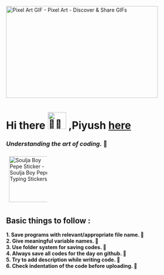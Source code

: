  <img src="https://media.tenor.com/BrNtIejIcXUAAAAC/pixel-art.gif" jsaction="VQAsE" class="r48jcc pT0Scc iPVvYb" style="max-width: 750px; height: 250px; margin: 0px; width: 414px;" alt="Pixel Art GIF - Pixel Art - Discover & Share GIFs" jsname="kn3ccd">

<!--  <img class="project-assets-image img-responsive constrained" alt src="https://cdna.artstation.com/p/assets/images/images/060/460/880/original/pixel-jeff-chill-mario-2023-2.gif?1678633376">
 -->

<!-- <img style="display: block;-webkit-user-select: none;margin: auto;cursor: zoom-in;background-color: hsl(0, 0%, 90%);" src="https://user-images.githubusercontent.com/22107794/139580686-887df369-edb8-4bc8-b607-4fbf6d7e4866.gif" width="850" height="250"> -->
 
<!--  EXISTENTIAL CRISIS
 <img src="https://data.nextshark.com/wp-content/uploads/2018/01/002.gif" jsaction="load:XAeZkd;" jsname="HiaYvf" class="n3VNCb KAlRDb" alt="Artist Creates The Best Japanese Pixel Art GIFs on Earth | NextShark.com" data-noaft="1" style="width: 465px; height: 347.588px; margin: 0px;">

 <img src="http://38.media.tumblr.com/7e60191…/tumblr_ntik0xmTjf1qze3hdo1_r1_500.gif" jsaction="load:XAeZkd;" jsname="HiaYvf" class="n3VNCb KAlRDb" alt="pixel art animated gif | WiffleGif" data-noaft="1" style="width: 465px; height: 267.84px; margin: 0px;">
  -->
 
 
<!--  MAN IN FRONT OF COMPUTER
<img src="https://i.pinimg.com/originals/15/e7/e3/15e7e30….gif" jsaction="load:XAeZkd;" jsname="HiaYvf" class="n3VNCb KAlRDb" alt="Pixel Art Gallery | Pixel art games, Cool pixel art, Pixel art tutorial" data-noaft="1" style="width: 465px; height: 248px; margin: 0px;"> -->
 
 
<!--  SPACE ONE
 <img src="https://images.squarespace-cdn.com/content/v1/60b264f…/1622453214675-1239BUJ9UF9GE9U2P5Q3/Farewell.gif" jsaction="load:XAeZkd;" jsname="HiaYvf" class="n3VNCb KAlRDb" alt="Pixel Art NFT Week" data-noaft="1" style="width: 465px; height: 261.562px; margin: 0px;"> -->
 
<!--  COOL ROBOT IN FRONT OF COMPUTER
<img src="https://64.media.tumblr.com/cca4f06…/428a8db1dc8ae92f-87/s1280x1920/7c75155….gif" jsaction="load:XAeZkd;" jsname="HiaYvf" class="n3VNCb KAlRDb" alt="KIROKAZE — Wallpaper Engine check out some animated gif on..." data-noaft="1" style="width: 465px; height: 228.373px; margin: 0px;"> -->

<!--   CAR DRIVE
 <img src="https://mintspace-media.fra1.digitaloceanspaces.com/wp-content/uploads/2021/12/04001831/Retro-pixel-art.gif" jsaction="load:XAeZkd;" jsname="HiaYvf" class="n3VNCb KAlRDb" alt="Retro Pixel Art (Gift) - Mint Space NFT Marketplace - Buy, Sell and Create  NFTs Art Tokens without Fees" data-noaft="1" style="width: 465px; height: 261.562px; margin: 0px;"> -->


# Hi there <img src="https://emojipedia-us.s3.amazonaws.com/source/noto-emoji-animations/344/waving-hand_light-skin-tone_1f44b-1f3fb_1f3fb.gif" jsaction="load:XAeZkd;" jsname="HiaYvf" class="n3VNCb KAlRDb" alt="👋🏻 Waving Hand Sign: Light Skin Tone Emoji" data-noaft="1" style="width: 50px; height: 46px; margin: 0px;"> ,Piyush [here](https://twitter.com/piyushgoyalll)   


### *****Understanding the art of coding.***** 🔭 


 <img src="https://c.tenor.com/itjFesV8_RUAAAAi/soulja-boy-pepe.gif" width="125" height="125" alt="Soulja Boy Pepe Sticker - Soulja Boy Pepe Typing Stickers" style="max-width: 104px; background-color: unset; margin: 8px;"> 


## Basic things to follow :

**1. Save programs with relevant/appropriate file name. 🔖** \
**2. Give meaningful variable names. 💭** \
**3. Use folder system for saving codes. 📂** \
**4. Always save all codes for the day on github. 💾** \
**5. Try to add description while writing code. 📝** \
**6. Check indentation of the code before uploading. 🏁**
 
<!-- 
<img style="display: block;-webkit-user-select: none;margin: auto;cursor: zoom-in;background-color: hsl(0, 0%, 90%);" src="https://user-images.githubusercontent.com/33700292/101157406-eec79080-35de-11eb-9543-5c57727a309b.gif" width="50" height="46"> 

<img style="display: block;-webkit-user-select: none;margin: auto;cursor: zoom-in;background-color: hsl(0, 0%, 90%);" src="https://www.emojiall.com/images/240/skype/1f57a.png" width="60" height="60">

  -->





<!--  <img src="https://media.tenor.com/v4Fc2owWTY4AAAAd/disco-dancing.gif" jsaction="load:XAeZkd;" jsname="HiaYvf" class="n3VNCb KAlRDb" alt="Disco Dancing GIF - Disco Dancing Swaying - Discover & Share GIFs" data-noaft="1" style="width: 415px; height: 311.25px; margin: 0px;"> -->


<!--  <img src="http://static.skaip.org/img/emoticons/180x180/f6fcff/discodancer.gif" jsaction="load:XAeZkd;" jsname="HiaYvf" class="n3VNCb KAlRDb" alt="Dancing Emoji Gif" data-noaft="1" style="width: 180px; height: 180px; margin: 18.6px 0px;"> -->



